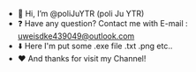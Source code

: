 - 👋 Hi, I’m @poliJuYTR (poli Ju YTR)
- ❓ Have any question? Contact me with E-mail : uweisdke439049@outlook.com
- ⬇️ Here I'm put some .exe file .txt .png etc..
- ❤️ And thanks for visit my Channel!
